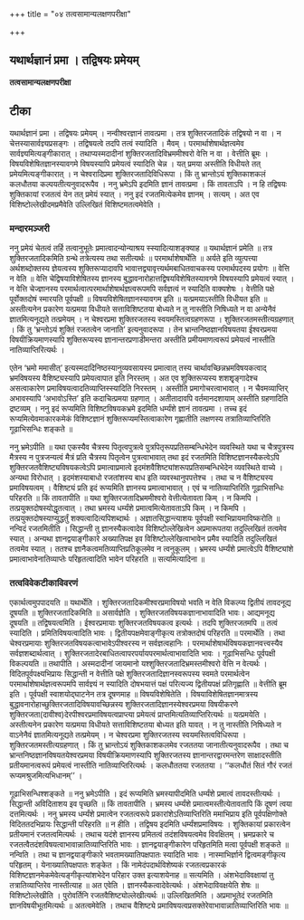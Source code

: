+++
title = "०४ तत्वसामान्यलक्षणपरीक्षा"

+++


## यथार्थज्ञानं प्रमा । तद्विषयः प्रमेयम्

**तत्वसामान्यलक्षणपरीक्षा**

## **टीका**

यथार्थज्ञानं प्रमा । तद्विषयः प्रमेयम् । नन्वीश्वरज्ञानं तावत्प्रमा । तत्र शुक्तिरजतादिकं तद्विषयो न वा । न चेत्तस्यासार्वज्ञ्यप्रसङ्गः । तद्विषयत्वे तदपि तत्वं स्यादिति । मैवम् । परमार्थाशेषार्थज्ञत्वमेव सार्वज्ञ्यमित्यङ्गीकारात् । तथाप्यस्मदादीनां शुक्तिरजतादिविभ्रममीश्वरो वेत्ति न वा । वेत्तीति ब्रूमः । विषयविशेषितज्ञानस्यावगमे विषयस्यापि प्रमेयत्वं स्यादिति चेन्न । यत् प्रमया अस्तीति विधीयते तत् प्रमेयमित्यङ्गीकारात् । न चेश्वरादिप्रमा शुक्तिरजतादिविधिरूपा । किं तु भ्रान्तोऽयं शुक्तिकाशकलं कलधौतया कल्पयतीत्यनुवादरूपैव । ननु भ्रमेऽपि इदमिति ज्ञानं तावत्प्रमा । किं तावताऽपि । न हि तद्विषयः शुक्तिकायां रजतत्वं येन तत् प्रमेयं स्यात् । ननु इदं रजतमित्येकमेव ज्ञानम् । सत्यम् । अत एव विशिष्टोल्लेखीदमप्रमैवेति उल्लिखितं विशिष्टमतत्वमेवेति ।

### **मन्दारमञ्जरी**

ननु प्रमेयं चेतत्वं तर्हि तत्वानुभूतेः प्रमात्वादन्योन्याश्रय स्स्यादित्याशङ्क्याह ॥ यथार्थज्ञानं प्रमेति ॥ तत्र शुक्तिरजतादिकमिति ग्रन्थे तत्रेत्यस्य तथा सतीत्यर्थः ॥ परमार्थाशेषार्थेति ॥ अर्यते इति व्युत्पत्त्या अर्थशब्दोक्तस्य ज्ञेयत्वस्य शुक्तिरूप्यादावपि भावात्तद्व्यावृत्त्यर्थमबाधितवाचकस्य परमार्थपदस्य प्रयोगः ॥ वेत्ति न वेति ॥ वेत्ति चेद्विषयाविशेषितस्य ज्ञानस्य बुद्धावनारोहात्तद्विषयविशेषितस्यावगमे विषयस्यापि प्रमेयत्वं स्यात् । न वेत्ति चेज्ज्ञानस्य परमार्थत्वात्परमार्थाशेषार्थज्ञत्वरूपमपि सर्वज्ञत्वं न स्यादिति वाक्यशेषः । वेत्तीति पक्षे पूर्वोक्तदोषं स्मारयति पूर्वपक्षी ॥ विषयविशेषितज्ञानस्यावगम इति ॥ यत्प्रमयाऽस्तीति विधीयत इति ॥ अस्तीत्यनेन प्रकारेण यत्प्रमया विधीयते सत्ताविशिष्टतया बोध्यते न तु नास्तीति निषिध्यते न वा अन्येनैवं ज्ञातमित्यनूद्यते तत्प्रमेयम् । न चेश्वरप्रमा शुक्तिरजतस्य स्वयमस्तित्वग्रहणरूपा । शुक्तिरजतमस्तीत्यग्रहणात् । किं तु ‘भ्रन्तोऽयं शुक्तिं रजतत्वेन जानाति’ इत्यनुवादरूपा । तेन भ्रान्तनिष्ठज्ञानविषयतया ईश्वरप्रमया विषयीक्रियमाणस्यापि शुक्तिरूप्यस्य ज्ञानान्तरप्रणाडीमन्तरा अस्तीति प्रमीयमाणत्वरूपं प्रमेयत्वं नास्तीति नातिव्याप्तिरित्यर्थः ।

एतेन ‘भ्रमो ममासीत्’ इत्यस्मदादिनिष्ठस्यानुव्यवसायस्य प्रमात्वात् तस्य चार्थावच्छिन्नभ्रमविषयकत्वाद् भ्रमविषयस्य वैशिष्ट्यस्यापि प्रमेयत्वापात इति निरस्तम् । अत एव शुक्तिरूप्यस्य शशशृृङ्गादेश्च असत्वाकारेण प्रमाविषयत्वादतिव्याप्तिस्स्यादिति निरस्तम् । अस्तीति प्रमागोचरत्वाभावात् । न चैवमव्याप्तिर् अभावस्यापि ‘अभावोऽस्ति’ इति कदाचित्प्रमया ग्रहणात् । अतीतादावपि वर्तमानदशायाम् अस्तीति ग्रहणादिति द्रष्टव्यम् । ननु इदं रूप्यमिति विशिष्टविषयकभ्रमे इदमिति धर्म्यंशे ज्ञानं तावत्प्रमा । तच्च इदं रूप्यमित्येवमाकारकमेकं विशिष्टज्ञानं शुक्तिरूप्यमस्तित्वाकारेण गृह्णातीति लक्षणस्य तत्रातिव्याप्तिरिति गूढाभिसन्धिः शङ्कते ॥

ननु भ्रमेऽपीति ॥ यथा एकस्यैव चैत्रस्य पितृत्वपुत्रत्वे पुत्रपितृरूपप्रतिसम्बन्धिभेदेन व्यवस्थिते यथा च चैत्रपुत्रस्य मैत्रस्य न पुत्रजन्यत्वं मैत्रं प्रति चैत्रस्य पितृत्वेन पुत्रत्वाभावात् तथा इदं रजतमिति विशिष्टज्ञानस्यैकत्वेऽपि शुक्तिरजतवैशिष्ट्यविषयकत्वेऽपि प्रमात्वाप्रमात्वे इदमंशवैशिष्ट्यांशरूपप्रतिसम्बन्धिभेदेन व्यवस्थिते वाच्ये । अन्यथा विरोधात् । इदमंशस्याबाधो रजतांशस्य बाध इति व्यवस्थानुपपत्तेश्च । तथा च न वैशिष्ट्यस्य प्रमाविषयत्वम् । वैशिष्ट्यं प्रति इदं रूप्यमिति ज्ञानस्य प्रमात्वाभावात् । एवं च नातिव्याप्तिरिति गूढाभिसन्धिः परिहरति ॥ किं तावतापीति ॥ यथा शुक्तिरजतादिभ्रममीश्वरो वेत्तीत्येतावता किम् । न किमपि । तत्प्रयुक्तदोषस्योद्धृतत्वात् । तथा भ्रमस्य धर्म्यंशे प्रमात्वमित्येतावताऽपि किम् । न किमपि । तत्प्रयुक्तदोषस्याप्युद्धर्तुं शक्यत्वादित्यपिशब्दार्थः । अज्ञातसिद्धान्त्याशयः पूर्वपक्षी स्वाभिप्रायमाविष्करोति ॥ नन्विदं रजतमितीति । सिद्धान्ती तु ज्ञानस्यैकत्वादेव विशिष्टोल्लेखित्वेन अप्रमारूपतया तदुल्लिखितं तत्वमेव स्यात् । अन्यथा ज्ञानद्वयाङ्गीकारे अख्यातिपक्ष इव विशिष्टोल्लेखित्वाभावेन प्रमैव स्यादिति तदुल्लिखितं तत्वमेव स्यात् । ततश्च ज्ञानैकत्वमतिव्याप्तिप्रतिकूलमेव न त्वनुकूलम् । भ्रमस्य धर्म्यंशे प्रमात्वेऽपि वैशिष्ट्यांशे प्रमात्वाभावेनातिव्याप्तेः परिहृतत्वादिति भावेन परिहरति ॥ सत्यमित्यादिना ॥

### **तत्वविवेकटीकाविवरणं** 

एकार्थत्वमुपपादयति ॥ यथार्थेति । शुक्तिरजतादिकमीश्वरप्रमाविषयो भवति न वेति विकल्प्य द्वितीयं तावदनूद्य दूषयति ॥ शुक्तिरजतादिकमिति ॥ असार्वज्ञेति । शुक्तिरजतविषयकज्ञानाभावादिति भावः। आद्यमनूद्य दूषयति ॥ तद्विषयत्वमिति । ईश्वरप्रमायाः शुक्तिरजतविषयकत्व इत्यर्थः । तदपि शुक्तिरजतमपि ॥ तत्वं स्यादिति । प्रमितिविषयत्वादिति भावः । द्वितीयपक्षमेवाङ्गीकृत्य तत्रोक्तदोषं परिहरति ॥ परमार्थेति । तथा चेश्वरप्रमायाः शुक्तिरजतविषयकत्वाभावेऽपीश्वरस्य न सर्वज्ञत्वहानिः । परमार्थाशेषार्थविषयकज्ञानवत्त्वस्यैव सर्वज्ञशब्दार्थत्वात् । शुक्तिरजतादेरबाधितत्वापरपर्यायपरमार्थत्वाभावादिति भावः । गूढाभिसन्धिः पूर्वपक्षी विकल्पयति ॥ तथापीति । अस्मदादीनां जायमानो यश्शुक्तिरजतादिभ्रमस्तमीश्वरो वेत्ति न वेत्यर्थः । विदितपूर्वपक्ष्यभिप्रायः सिद्धान्ती न वेत्तीति पक्षे शुक्तिरजतादिज्ञानस्वरूपस्य स्वमते परमार्थत्वेन परमार्थाशेषार्थज्ञत्वरूपमपि सार्वज्ञ्यं न स्यादिति दोषभयात्तं पक्षं परित्यज्य द्वितीयपक्षं प्रतिगृह्णाति ॥ वेत्तीति ब्रूम इति । पूर्वपक्षी स्वाशयोद्घाटनेन तत्र दूषणमाह ॥ विषयविशेषितेति । विषयाविशेषितज्ञानमात्रस्य बुद्धावनारोहाच्छुक्तिरजतादिविषयावच्छिन्नस्य शुक्तिरजतादिज्ञानस्येश्वरप्रमया विषयीकरणे शुक्तिरजता(दावीश्व)देरपीश्वरप्रमाविषयत्वप्राप्त्या प्रमेयत्वं प्राप्तमित्यतिव्याप्तिरित्यर्थः ॥ यत्प्रमयेति । अस्तीत्यनेन प्रकारेण यत्प्रमया विधीयते सत्ताविशिष्टतया बोध्यत इति यावत् । न तु नास्तीति निषिध्यते न वाऽनेनैवं ज्ञातमित्यनूद्यते तत्प्रमेयम् । न चेश्वरप्रमा शुक्तिरजतस्य स्वयमस्तित्वविधिरूपा । शुक्तिरजतमस्तीत्यग्रहणात् । किं तु भ्रान्तोऽयं शुक्तिकाशकलमेव रजततया जानातीत्यनुवादरूपैव । तथा च भ्रान्तनिष्ठज्ञानविषयतयेश्वरप्रमया विषयीक्रियमाणस्यापि शुक्तिरजतस्य ज्ञानान्तरद्वारमन्तरेण साक्षादस्तीति प्रतीयमानत्वरूपं प्रमेयत्वं नास्तीति नातिव्याप्तिरित्यर्थः । कलधौततया रजततया । ‘‘कलधौतं सितं गौरं रजतं रूप्यमश्रुजमित्यभिधानम्’’ ।

गूढाभिसन्धिश्शङ्कते ॥ ननु भ्रमेऽपीति । इदं रूप्यमिति भ्रमस्यापीदमिति धर्म्यंशे प्रमात्वं तावदस्तीत्यर्थः । सिद्धान्ती अविदिताशय इव पृच्छति ॥ किं तावतापीति । भ्रमस्य धर्म्यंशे प्रमात्वमस्तीत्येतावतापि किं दूषणं त्वया दत्तमित्यर्थः । ननु भ्रमस्य धर्म्यंशे प्रमात्वेन रजतत्वरूपे प्रकारांशेऽतिव्याप्तिरिति ममाभिप्राय इति पूर्वपक्षिणोक्ते विदिततदभिप्रायः सिद्धान्ती परिहरति ॥ न हीति । तद्विषय इदमिति धर्म्यंशप्रमाविषयः । शुक्तिकायां प्रकारत्वेन प्रतीयमानं रजतत्वमित्यर्थः । तथाच यदंशे ज्ञानस्य प्रमितत्वं तदंशविषयत्वमेव विवक्षितम् । भ्रमप्रकारे च रजतत्वैतदंशविषयत्वाभावान्नातिव्याप्तिरिति भावः । ज्ञानद्वयाङ्गीकारेण परिहृतमिति मत्वा पूर्वपक्षी शङ्कते ॥ नन्विति । तथा च ज्ञानद्वयाङ्गीकारे भवतामख्यातिपक्षपातः स्यादिति भावः । नास्माभिर्ज्ञाने द्वित्वमङ्गीकृत्य परिहृतम् । येनाख्यातिपक्षपातः शङ्केत । किं नामेदंपदार्थविशेष्यकं रजतत्वप्रकारकं विशिष्टज्ञानमेकमेवेत्यङ्गीकृत्यांशभेदेन परिहार उक्त इत्याशयेनाह ॥ सत्यमिति । अंशभेदाविवक्षायां तु तत्रातिव्याप्तिरेव नास्तीत्याह ॥ अत एवेति । ज्ञानस्यैकत्वादेवेत्यर्थः । अंशभेदाविवक्षयेति शेषः ॥ विशिष्टोल्लेखीति । पुरोवर्तिनि रजतवैशिष्ट्योल्लेखीत्यर्थः ॥ उल्लिखितमिति । अप्रमाभूतेदं रजतमिति ज्ञानविषयीभूतमित्यर्थः ॥ अतत्वमेवेति । तथाच वैशिष्ट्ये प्रमाविषयत्वप्रसक्तेरेवाभावान्नातिव्याप्तिरिति भावः ॥

